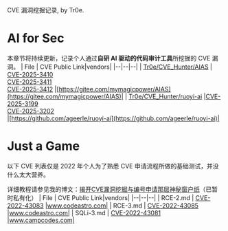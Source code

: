 CVE 漏洞挖掘记录, by Tr0e.

# AI for Sec

本章节将持续更新，记录个人通过**自研 AI 驱动的代码审计工具**所挖掘的 CVE 漏洞。
| File | CVE Public Link|vendors|
|--|--|--|
| [Tr0e/CVE_Hunter/AIAS](https://github.com/Tr0e/CVE_Hunter/tree/main/AIAS) | [CVE-2025-3410](https://www.cve.org/CVERecord?id=CVE-2025-3410) </br>  [CVE-2025-3411](https://www.cve.org/CVERecord?id=CVE-2025-3411) </br>[CVE-2025-3412](https://www.cve.org/CVERecord?id=CVE-2025-3412)  |[https://gitee.com/mymagicpower/AIAS](https://gitee.com/mymagicpower/AIAS)|
| [Tr0e/CVE_Hunter/ruoyi-ai](https://github.com/Tr0e/CVE_Hunter/tree/main/ruoyi-ai) |[CVE-2025-3199](https://www.cve.org/CVERecord?id=CVE-2025-3199) </br>[CVE-2025-3202](https://www.cve.org/CVERecord?id=CVE-2025-3202)</br>|[https://github.com/ageerle/ruoyi-ai](https://github.com/ageerle/ruoyi-ai)|


# Just a Game

以下 CVE 列表仅是 2022 年个人为了熟悉 CVE 申请流程所做的基础测试，并没什么太大营养。

详细教程请参见我的博文：[揭开CVE漏洞挖掘与编号申请那层神秘窗户纸](https://blog.csdn.net/weixin_39190897/article/details/127658586)（已暂时私有化）
| File | CVE Public Link|vendors|
|--|--|--|
| RCE-2.md | [CVE-2022-43083](https://nvd.nist.gov/vuln/detail/CVE-2022-43083) |www.codeastro.com|
| RCE-3.md | [CVE-2022-43085](https://nvd.nist.gov/vuln/detail/CVE-2022-43085) |www.codeastro.com|
| SQLi-3.md | [CVE-2022-43081](https://nvd.nist.gov/vuln/detail/CVE-2022-43081) |www.campcodes.com|
